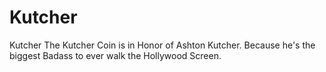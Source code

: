 # Kutcher
Kutcher
The Kutcher Coin is in Honor of Ashton Kutcher. Because he's the biggest Badass to ever walk the Hollywood Screen.
